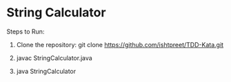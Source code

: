 # String Calculator

Steps to Run:

1. Clone the repository:
   git clone https://github.com/ishtpreet/TDD-Kata.git
   
2. javac StringCalculator.java

3. java StringCalculator
